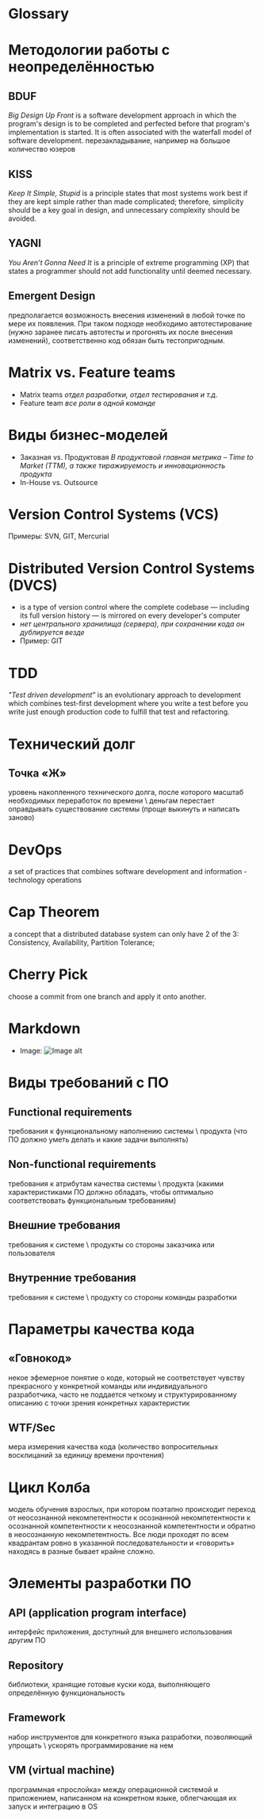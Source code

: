 # Glossary

# Методологии работы с неопределённостью
## BDUF 
_Big Design Up Front_ 
is a software development approach in which the program's design is to be completed and perfected before that program's implementation is started. It is often associated with the waterfall model of software development.
перезакладывание, например на большое количество юзеров
## KISS 
_Keep It Simple, Stupid_
is a principle states that most systems work best if they are kept simple rather than made complicated; therefore, simplicity should be a key goal in design, and unnecessary complexity should be avoided.
## YAGNI 
_You Aren’t Gonna Need It_
is a principle of extreme programming (XP) that states a programmer should not add functionality until deemed necessary. 
## Emergent Design 
предполагается возможность внесения изменений в любой точке по мере их появления. При таком подходе необходимо автотестирование (нужно заранее писать автотесты и прогонять их после внесения изменений), соответственно код обязан быть тестопригодным.

# Matrix vs. Feature teams
- Matrix teams _отдел разработки, отдел тестирования и т.д._
- Feature team _все роли в одной команде_

# Виды бизнес-моделей
- Заказная vs. Продуктовая _В продуктовой главная метрика – Time to Market (TTM), а также тиражируемость и инновационность продукта_
- In-House vs. Outsource

# Version Control Systems (VCS)
Примеры: SVN, GIT, Mercurial

# Distributed Version Control Systems (DVCS)
- is a type of version control where the complete codebase — including its full version history — is mirrored on every developer's computer
- _нет центрального хранилища (сервера), при сохранении кода он дублируется везде_
- Пример: GIT

# TDD 
 _"Test driven development"_
is an evolutionary approach to development which combines test-first development where you write a test before you write just enough production code to fulfill that test and refactoring.

# Технический долг
## Точка «Ж» 
уровень накопленного технического долга, после которого масштаб необходимых переработок по времени \ деньгам перестает оправдывать существование системы (проще выкинуть и написать заново)

# DevOps 
a set of practices that combines software development and information - technology operations

# Cap Theorem 
a concept that a distributed database system can only have 2 of the 3: Consistency, Availability, Partition Tolerance;

# Cherry Pick 
choose a commit from one branch and apply it onto another.

# Markdown
- Image: ![Image alt](https://raw.githubusercontent.com/Gregwar/Image/master/images/error.jpg)


# Виды требований с ПО
## Functional requirements 
требования к функциональному наполнению системы \ продукта (что ПО должно уметь делать и какие задачи выполнять)

## Non-functional requirements 
требования к атрибутам качества системы \ продукта (какими характеристиками ПО должно обладать, чтобы оптимально соответствовать функциональным требованиям)

## Внешние требования 
требования к системе \ продукты со стороны заказчика или пользователя

## Внутренние требования 
требования к системе \ продукту со стороны команды разработки 

# Параметры качества кода
## «Говнокод» 
некое эфемерное понятие о коде, который не соответствует чувству прекрасного у конкретной команды или индивидуального разработчика, часто не поддается четкому и структурированному описанию с точки зрения конкретных характеристик

## WTF/Sec 
мера измерения качества кода (количество вопросительных восклицаний за единицу времени прочтения)

# Цикл Колба 
модель обучения взрослых, при котором поэтапно происходит переход от неосознанной некомпетентности к осознанной некомпетентности к осознанной компетентности к неосознанной компетентности и обратно в неосознанную некомпетентность. Все люди проходят по всем квадрантам ровно в указанной последовательности и «говорить» находясь в разные бывает крайне сложно.

# Элементы разработки ПО
## API (application program interface)
интерфейс приложения, доступный для внешнего использования другим ПО 

## Repository
библиотеки, хранящие готовые куски кода, выполняющего определённую функциональность

## Framework
набор инструментов для конкретного языка разработки, позволяющий упрощать \ ускорять программирование на нем

## VM (virtual machine)
программная «прослойка» между операционной системой и приложением, написанном на конкретном языке, облегчающая их запуск и интеграцию в OS
